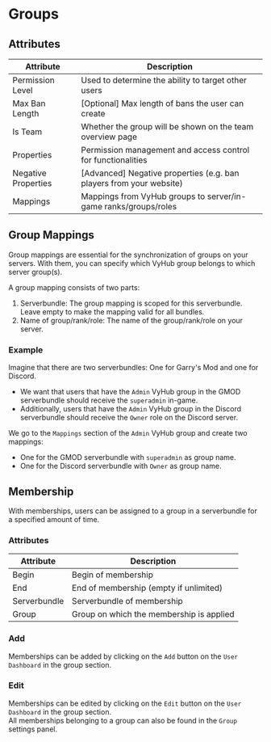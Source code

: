 # Groups

## Attributes

| Attribute           | Description                                                         |
|---------------------|---------------------------------------------------------------------|
| Permission Level    | Used to determine the ability to target other users                 |
| Max Ban Length      | [Optional] Max length of bans the user can create                   |
| Is Team             | Whether the group will be shown on the team overview page           |
| Properties          | Permission management and access control for functionalities        |
| Negative Properties | [Advanced] Negative properties (e.g. ban players from your website) |
| Mappings            | Mappings from VyHub groups to server/in-game ranks/groups/roles     |


## Group Mappings
Group mappings are essential for the synchronization of groups on your servers. With them, you can specify which VyHub group belongs to which server group(s).

A group mapping consists of two parts:

1. Serverbundle: The group mapping is scoped for this serverbundle. Leave empty to make the mapping valid for all bundles.
2. Name of group/rank/role: The name of the group/rank/role on your server.

### Example
Imagine that there are two serverbundles: One for Garry's Mod and one for Discord.

- We want that users that have the `Admin` VyHub group in the GMOD serverbundle should receive the `superadmin` in-game.
- Additionally, users that have the `Admin` VyHub group in the Discord serverbundle should receive the `Owner` role on the Discord server.

We go to the `Mappings` section of the `Admin` VyHub group and create two mappings:

- One for the GMOD serverbundle with `superadmin` as group name.
- One for the Discord serverbundle with `Owner` as group name.


## Membership
With memberships, users can be assigned to a group in a serverbundle for a specified amount of time.

### Attributes

| Attribute    | Description                              |
|--------------|------------------------------------------|
| Begin        | Begin of membership                      |
| End          | End of membership (empty if unlimited)   |
| Serverbundle | Serverbundle of membership               |
| Group        | Group on which the membership is applied |


### Add

Memberships can be added by clicking on the `Add` button on the `User Dashboard` in the group section.

### Edit

Memberships can be edited by clicking on the `Edit` button on the `User Dashboard` in the group section.  
All memberships belonging to a group can also be found in the `Group` settings panel.

